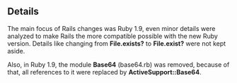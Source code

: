 ## Details

The main focus of Rails changes was Ruby 1.9, even minor details were analyzed to make Rails the more compatible possible with the new Ruby version. Details like changing from **File.exists?** to **File.exist?** were not kept aside.

Also, in Ruby 1.9, the module **Base64** (base64.rb) was removed, because of that, all references to it were replaced by **ActiveSupport::Base64**.
